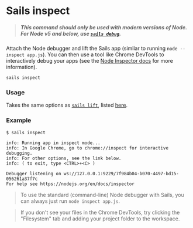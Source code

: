 # Sails inspect

> ##### _**This command should only be used with modern versions of Node.  For Node v5 and below, use [`sails debug`](https://sailsjs.com/documentation/reference/command-line-interface/sails-debug).**_

Attach the Node debugger and lift the Sails app (similar to running `node --inspect app.js`). You can then use a tool like Chrome DevTools to interactively debug your apps (see the [Node Inspector docs](https://nodejs.org/en/docs/inspector/) for more information).

```usage
sails inspect
```


### Usage
Takes the same options as [`sails lift`](https://sailsjs.com/documentation/reference/command-line-interface/sails-lift), listed [here](https://sailsjs.com/documentation/reference/command-line-interface/sails-lift#?usage).


### Example

```text
$ sails inspect

info: Running app in inspect mode...
info: In Google Chrome, go to chrome://inspect for interactive debugging.
info: For other options, see the link below.
info: ( to exit, type <CTRL>+<C> )

Debugger listening on ws://127.0.0.1:9229/7f984b04-b070-4497-bd15-056261a37f7c
For help see https://nodejs.org/en/docs/inspector
```


> To use the standard (command-line) Node debugger with Sails, you can always just run `node inspect app.js`.

> If you don't see your files in the Chrome DevTools, try clicking the "Filesystem" tab and adding your project folder to the workspace.


<docmeta name="displayName" value="sails inspect">
<docmeta name="pageType" value="command">
